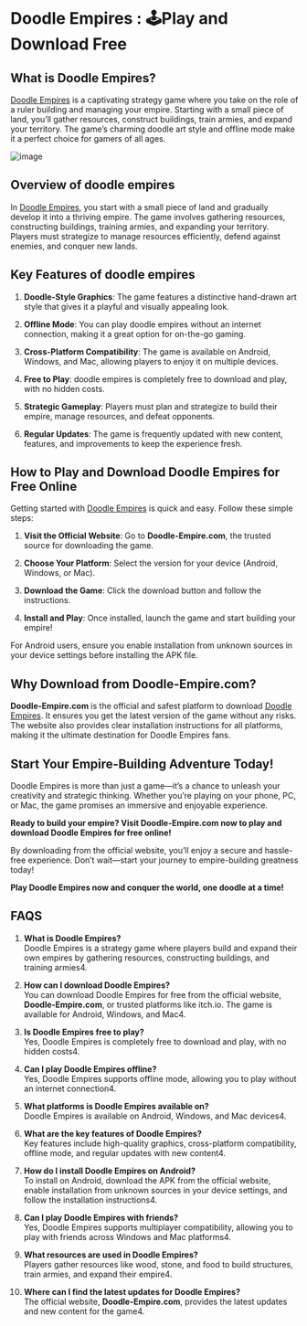 # Doodle Empires : 🕹️Play and Download Free


## What is Doodle Empires?

[Doodle Empires](Doodle-Empire.com) is a captivating strategy game where you take on the role of a ruler building and managing your empire. Starting with a small piece of land, you’ll gather resources, construct buildings, train armies, and expand your territory. The game’s charming doodle art style and offline mode make it a perfect choice for gamers of all ages.

![image](https://github.com/user-attachments/assets/25e74329-9b19-48d7-9011-1d0f69ba1d84)

## Overview of doodle empires

In [Doodle Empires](Doodle-Empire.com), you start with a small piece of land and gradually develop it into a thriving empire. The game involves gathering resources, constructing buildings, training armies, and expanding your territory. Players must strategize to manage resources efficiently, defend against enemies, and conquer new lands.

## Key Features of doodle empires

1.  **Doodle-Style Graphics**: The game features a distinctive hand-drawn art style that gives it a playful and visually appealing look.
    
2.  **Offline Mode**: You can play doodle empires without an internet connection, making it a great option for on-the-go gaming.
    
3.  **Cross-Platform Compatibility**: The game is available on Android, Windows, and Mac, allowing players to enjoy it on multiple devices.
    
4.  **Free to Play**: doodle empires is completely free to download and play, with no hidden costs.
    
5.  **Strategic Gameplay**: Players must plan and strategize to build their empire, manage resources, and defeat opponents.
    
6.  **Regular Updates**: The game is frequently updated with new content, features, and improvements to keep the experience fresh.


## How to Play and Download Doodle Empires for Free Online

Getting started with [Doodle Empires](Doodle-Empire.com) is quick and easy. Follow these simple steps:

1.  **Visit the Official Website**: Go to  **Doodle-Empire.com**, the trusted source for downloading the game.
    
2.  **Choose Your Platform**: Select the version for your device (Android, Windows, or Mac).
    
3.  **Download the Game**: Click the download button and follow the instructions.
    
4.  **Install and Play**: Once installed, launch the game and start building your empire!
    

For Android users, ensure you enable installation from unknown sources in your device settings before installing the APK file.
    

## Why Download from Doodle-Empire.com?

**Doodle-Empire.com**  is the official and safest platform to download [Doodle Empires](Doodle-Empire.com). It ensures you get the latest version of the game without any risks. The website also provides clear installation instructions for all platforms, making it the ultimate destination for Doodle Empires fans.

## Start Your Empire-Building Adventure Today!

Doodle Empires is more than just a game—it’s a chance to unleash your creativity and strategic thinking. Whether you’re playing on your phone, PC, or Mac, the game promises an immersive and enjoyable experience.

**Ready to build your empire? Visit Doodle-Empire.com now to play and download Doodle Empires for free online!**

By downloading from the official website, you’ll enjoy a secure and hassle-free experience. Don’t wait—start your journey to empire-building greatness today!

**Play Doodle Empires now and conquer the world, one doodle at a time!**

## FAQS

1.  **What is Doodle Empires?**  
    Doodle Empires is a strategy game where players build and expand their own empires by gathering resources, constructing buildings, and training armies4.
    
2.  **How can I download Doodle Empires?**  
    You can download Doodle Empires for free from the official website,  **Doodle-Empire.com**, or trusted platforms like itch.io. The game is available for Android, Windows, and Mac4.
    
3.  **Is Doodle Empires free to play?**  
    Yes, Doodle Empires is completely free to download and play, with no hidden costs4.
    
4.  **Can I play Doodle Empires offline?**  
    Yes, Doodle Empires supports offline mode, allowing you to play without an internet connection4.
    
5.  **What platforms is Doodle Empires available on?**  
    Doodle Empires is available on Android, Windows, and Mac devices4.
    
6.  **What are the key features of Doodle Empires?**  
    Key features include high-quality graphics, cross-platform compatibility, offline mode, and regular updates with new content4.
    
7.  **How do I install Doodle Empires on Android?**  
    To install on Android, download the APK from the official website, enable installation from unknown sources in your device settings, and follow the installation instructions4.
    
8.  **Can I play Doodle Empires with friends?**  
    Yes, Doodle Empires supports multiplayer compatibility, allowing you to play with friends across Windows and Mac platforms4.
    
9.  **What resources are used in Doodle Empires?**  
    Players gather resources like wood, stone, and food to build structures, train armies, and expand their empire4.
    
10.  **Where can I find the latest updates for Doodle Empires?**  
    The official website,  **Doodle-Empire.com**, provides the latest updates and new content for the game4.
